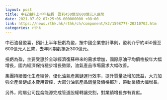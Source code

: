 ```yaml
---
layout: post
title: 中石油料上半年扭虧　盈利450億至600億元人民幣
date: 2021-07-02 07:25:06.000000000 +08:00
link: https://news.rthk.hk/rthk/ch/component/k2/1598777-20210702.htm
categories: rthk
---
```


中石油發盈喜，預計上半年扭虧為盈，按中國企業會計準則，盈利介乎約450億至600億元人民幣，去年同期虧損近300億元。

扭虧為盈，主要受惠於全球經濟復蘇帶來的需求增加，國際原油平均價格按年大幅增長，國內經濟保持穩步增長勢頭，油氣產品市場需求大幅改善。

集團持續優化生產經營，優化油氣產業鏈運行效率，提升質量及增加效益，大力加強全產業鏈成本費用管控，大部分油氣產品銷量及價格都升，帶動業績大幅增長。

另外，附屬公司昆侖能源完成管道股權轉讓交割，對業績增長亦有貢獻。
